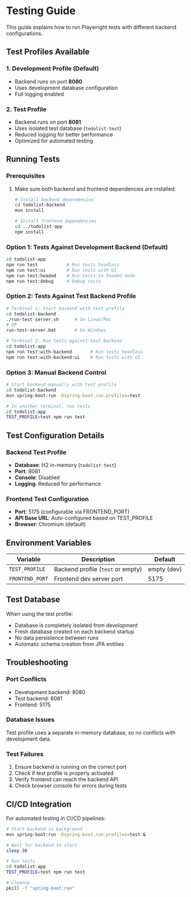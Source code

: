 # Testing Guide

This guide explains how to run Playwright tests with different backend configurations.

## Test Profiles Available

### 1. Development Profile (Default)
- Backend runs on port **8080**
- Uses development database configuration
- Full logging enabled

### 2. Test Profile
- Backend runs on port **8081**
- Uses isolated test database (`todolist-test`)
- Reduced logging for better performance
- Optimized for automated testing

## Running Tests

### Prerequisites
1. Make sure both backend and frontend dependencies are installed:
   ```bash
   # Install backend dependencies
   cd todolist-backend
   mvn install
   
   # Install frontend dependencies
   cd ../todolist-app
   npm install
   ```

### Option 1: Tests Against Development Backend (Default)
```bash
cd todolist-app
npm run test           # Run tests headless
npm run test:ui        # Run tests with UI
npm run test:headed    # Run tests in headed mode
npm run test:debug     # Debug tests
```

### Option 2: Tests Against Test Backend Profile
```bash
# Terminal 1: Start backend with test profile
cd todolist-backend
./run-test-server.sh      # On Linux/Mac
# OR
run-test-server.bat       # On Windows

# Terminal 2: Run tests against test backend
cd todolist-app
npm run test:with-backend       # Run tests headless
npm run test:with-backend:ui    # Run tests with UI
```

### Option 3: Manual Backend Control
```bash
# Start backend manually with test profile
cd todolist-backend
mvn spring-boot:run -Dspring-boot.run.profiles=test

# In another terminal, run tests
cd todolist-app
TEST_PROFILE=test npm run test
```

## Test Configuration Details

### Backend Test Profile
- **Database**: H2 in-memory (`todolist-test`)
- **Port**: 8081
- **Console**: Disabled
- **Logging**: Reduced for performance

### Frontend Test Configuration
- **Port**: 5175 (configurable via FRONTEND_PORT)
- **API Base URL**: Auto-configured based on TEST_PROFILE
- **Browser**: Chromium (default)

## Environment Variables

| Variable | Description | Default |
|----------|-------------|---------|
| `TEST_PROFILE` | Backend profile (`test` or empty) | empty (dev) |
| `FRONTEND_PORT` | Frontend dev server port | 5175 |

## Test Database

When using the test profile:
- Database is completely isolated from development
- Fresh database created on each backend startup
- No data persistence between runs
- Automatic schema creation from JPA entities

## Troubleshooting

### Port Conflicts
- Development backend: 8080
- Test backend: 8081
- Frontend: 5175

### Database Issues
Test profile uses a separate in-memory database, so no conflicts with development data.

### Test Failures
1. Ensure backend is running on the correct port
2. Check if test profile is properly activated
3. Verify frontend can reach the backend API
4. Check browser console for errors during tests

## CI/CD Integration

For automated testing in CI/CD pipelines:
```bash
# Start backend in background
mvn spring-boot:run -Dspring-boot.run.profiles=test &

# Wait for backend to start
sleep 30

# Run tests
cd todolist-app
TEST_PROFILE=test npm run test

# Cleanup
pkill -f "spring-boot:run"
```